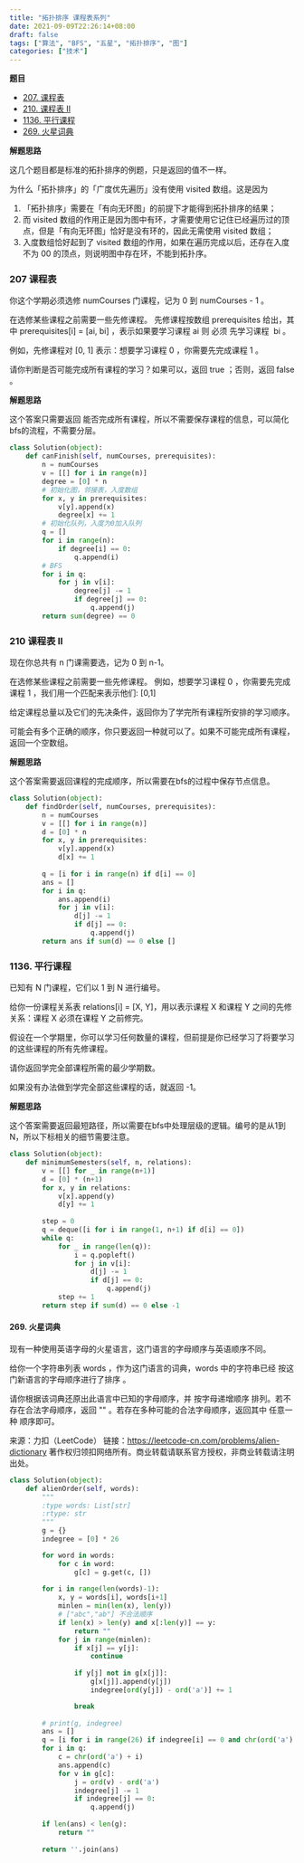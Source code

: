 ```yaml
---
title: "拓扑排序 课程表系列"
date: 2021-09-09T22:26:14+08:00
draft: false
tags: ["算法", "BFS", "五星", "拓扑排序", "图"]
categories: ["技术"]
---
```


**题目**

* [207. 课程表](https://leetcode-cn.com/problems/course-schedule/)
* [210. 课程表 II](https://leetcode-cn.com/problems/course-schedule-ii/)
* [1136. 平行课程](https://leetcode-cn.com/problems/parallel-courses/)
* [269. 火星词典](https://leetcode-cn.com/problems/alien-dictionary/)

**解题思路**

这几个题目都是标准的拓扑排序的例题，只是返回的值不一样。

为什么「拓扑排序」的「广度优先遍历」没有使用 visited 数组。这是因为 

1. 「拓扑排序」需要在「有向无环图」的前提下才能得到拓扑排序的结果；
2. 而 visited 数组的作用正是因为图中有环，才需要使用它记住已经遍历过的顶点，但是「有向无环图」恰好是没有环的，因此无需使用 visited 数组；
3. 入度数组恰好起到了 visited 数组的作用，如果在遍历完成以后，还存在入度不为 00 的顶点，则说明图中存在环，不能到拓扑序。


### 207 课程表

你这个学期必须选修 numCourses 门课程，记为 0 到 numCourses - 1 。

在选修某些课程之前需要一些先修课程。 先修课程按数组 prerequisites 给出，其中 prerequisites[i] = [ai, bi] ，表示如果要学习课程 ai 则 必须 先学习课程  bi 。

例如，先修课程对 [0, 1] 表示：想要学习课程 0 ，你需要先完成课程 1 。

请你判断是否可能完成所有课程的学习？如果可以，返回 true ；否则，返回 false 。

**解题思路**

这个答案只需要返回 能否完成所有课程，所以不需要保存课程的信息，可以简化bfs的流程，不需要分层。

```python
class Solution(object):
    def canFinish(self, numCourses, prerequisites):
        n = numCourses
        v = [[] for i in range(n)]
        degree = [0] * n
        # 初始化图，邻接表，入度数组
        for x, y in prerequisites:
            v[y].append(x)
            degree[x] += 1
        # 初始化队列，入度为0加入队列
        q = []
        for i in range(n):
            if degree[i] == 0:
                q.append(i)
        # BFS
        for i in q:
            for j in v[i]:
                degree[j] -= 1
                if degree[j] == 0:
                    q.append(j)
        return sum(degree) == 0 
```


### 210 课程表 II

现在你总共有 n 门课需要选，记为 0 到 n-1。

在选修某些课程之前需要一些先修课程。 例如，想要学习课程 0 ，你需要先完成课程 1 ，我们用一个匹配来表示他们: [0,1]

给定课程总量以及它们的先决条件，返回你为了学完所有课程所安排的学习顺序。

可能会有多个正确的顺序，你只要返回一种就可以了。如果不可能完成所有课程，返回一个空数组。

**解题思路**

这个答案需要返回课程的完成顺序，所以需要在bfs的过程中保存节点信息。

```python
class Solution(object):
    def findOrder(self, numCourses, prerequisites):
        n = numCourses
        v = [[] for i in range(n)]
        d = [0] * n
        for x, y in prerequisites:
            v[y].append(x)
            d[x] += 1
        
        q = [i for i in range(n) if d[i] == 0]
        ans = []
        for i in q:
            ans.append(i)
            for j in v[i]:
                d[j] -= 1
                if d[j] == 0:
                    q.append(j)
        return ans if sum(d) == 0 else []
```

### 1136. 平行课程

已知有 N 门课程，它们以 1 到 N 进行编号。

给你一份课程关系表 relations[i] = [X, Y]，用以表示课程 X 和课程 Y 之间的先修关系：课程 X 必须在课程 Y 之前修完。

假设在一个学期里，你可以学习任何数量的课程，但前提是你已经学习了将要学习的这些课程的所有先修课程。

请你返回学完全部课程所需的最少学期数。

如果没有办法做到学完全部这些课程的话，就返回 -1。

**解题思路**

这个答案需要返回最短路径，所以需要在bfs中处理层级的逻辑。编号的是从1到N，所以下标相关的细节需要注意。

```python
class Solution(object):
    def minimumSemesters(self, n, relations):      
        v = [[] for _ in range(n+1)]
        d = [0] * (n+1)
        for x, y in relations:
            v[x].append(y)
            d[y] += 1
        
        step = 0
        q = deque([i for i in range(1, n+1) if d[i] == 0])
        while q:
            for _ in range(len(q)):
                i = q.popleft()
                for j in v[i]:
                    d[j] -= 1
                    if d[j] == 0:
                        q.append(j)
            step += 1
        return step if sum(d) == 0 else -1
```

#### 269. 火星词典

现有一种使用英语字母的火星语言，这门语言的字母顺序与英语顺序不同。

给你一个字符串列表 words ，作为这门语言的词典，words 中的字符串已经 按这门新语言的字母顺序进行了排序 。

请你根据该词典还原出此语言中已知的字母顺序，并 按字母递增顺序 排列。若不存在合法字母顺序，返回 "" 。若存在多种可能的合法字母顺序，返回其中 任意一种 顺序即可。

来源：力扣（LeetCode）
链接：https://leetcode-cn.com/problems/alien-dictionary
著作权归领扣网络所有。商业转载请联系官方授权，非商业转载请注明出处。

```python
class Solution(object):
    def alienOrder(self, words):
        """
        :type words: List[str]
        :rtype: str
        """
        g = {}
        indegree = [0] * 26

        for word in words:
            for c in word:
                g[c] = g.get(c, [])
        
        for i in range(len(words)-1):
            x, y = words[i], words[i+1]
            minlen = min(len(x), len(y))
            # ["abc","ab"] 不合法顺序
            if len(x) > len(y) and x[:len(y)] == y:
                return ""
            for j in range(minlen):
                if x[j] == y[j]:
                    continue
                
                if y[j] not in g[x[j]]:
                    g[x[j]].append(y[j])
                    indegree[ord(y[j]) - ord('a')] += 1

                break
        
        # print(g, indegree)
        ans = []
        q = [i for i in range(26) if indegree[i] == 0 and chr(ord('a') + i) in g]
        for i in q:
            c = chr(ord('a') + i)
            ans.append(c)
            for v in g[c]:
                j = ord(v) - ord('a')
                indegree[j] -= 1
                if indegree[j] == 0:
                    q.append(j)
        
        if len(ans) < len(g):
            return ""
        
        return ''.join(ans)
```